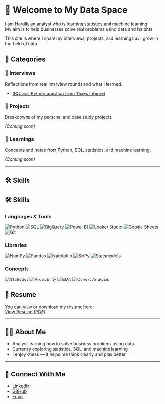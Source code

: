<link rel="icon" href="./Assets/fevicon.jpg" type="image/jpg">

# 👋 Welcome to My Data Space

I am Hardik, an analyst who is learning statistics and machine learning.  
My aim is to help businesses solve real problems using data and insights.

This site is where I share my interviews, projects, and learnings as I grow in the field of data.


## 📂 Categories

### 💬 Interviews
Reflections from real interview rounds and what I learned.

- [SQL and Python question from Times Internet](InterviewExperience/11-07-2025-TimesInternet.md)


### 📁 Projects
Breakdowns of my personal and case study projects.

_(Coming soon)_

### 📘 Learnings
Concepts and notes from Python, SQL, statistics, and machine learning.

_(Coming soon)_

---

## 🛠 Skills

## 🛠 Skills

### Languages & Tools

![Python](https://img.shields.io/badge/Python-3670A0?style=for-the-badge&logo=python&logoColor=white)
![SQL](https://img.shields.io/badge/SQL-025E8C?style=for-the-badge&logo=sqlite&logoColor=white)
![BigQuery](https://img.shields.io/badge/BigQuery-4285F4?style=for-the-badge&logo=googlecloud&logoColor=white)
![Power BI](https://img.shields.io/badge/PowerBI-F2C811?style=for-the-badge&logo=powerbi&logoColor=black)
![Looker Studio](https://img.shields.io/badge/Looker_Studio-4285F4?style=for-the-badge&logo=googleanalytics&logoColor=white)
![Google Sheets](https://img.shields.io/badge/Google_Sheets-34A853?style=for-the-badge&logo=googlesheets&logoColor=white)
![Git](https://img.shields.io/badge/Git-F05032?style=for-the-badge&logo=git&logoColor=white)

### Libraries

![NumPy](https://img.shields.io/badge/NumPy-013243?style=for-the-badge&logo=numpy&logoColor=white)
![Pandas](https://img.shields.io/badge/Pandas-150458?style=for-the-badge&logo=pandas&logoColor=white)
![Matplotlib](https://img.shields.io/badge/Matplotlib-20639B?style=for-the-badge&logo=plotly&logoColor=white)
![SciPy](https://img.shields.io/badge/SciPy-8CAAE6?style=for-the-badge&logo=scipy&logoColor=white)
![Statsmodels](https://img.shields.io/badge/Statsmodels-558ED5?style=for-the-badge&logo=python&logoColor=white)

### Concepts

![Statistics](https://img.shields.io/badge/Statistics-1E90FF?style=for-the-badge&logo=abstract&logoColor=white)
![Probability](https://img.shields.io/badge/Probability-FFA500?style=for-the-badge&logo=abstract&logoColor=white)
![EDA](https://img.shields.io/badge/EDA-FF69B4?style=for-the-badge&logo=explorer&logoColor=white)
![Cohort Analysis](https://img.shields.io/badge/Cohort_Analysis-FF6347?style=for-the-badge&logo=analytics&logoColor=white)



## 📄 Resume

You can view or download my resume here:  
[View Resume (PDF)](resume/Hardik_Resume.pdf)

---

## 👨‍💻 About Me

- Analyst learning how to solve business problems using data  
- Currently exploring statistics, SQL, and machine learning  
- I enjoy chess — it helps me think clearly and plan better

---

## 🔗 Connect With Me

- [LinkedIn](https://www.linkedin.com/in/hardikdhamija/)  
- [GitHub](https://github.com/hardikdhamija)  
- [Email](mailto:hardikdhamija9697@gmail.com)

